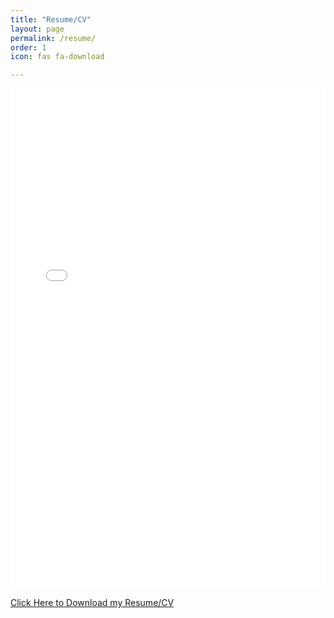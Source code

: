 ```yaml
---
title: "Resume/CV"
layout: page
permalink: /resume/
order: 1
icon: fas fa-download

---
```


<!-- 显示您的 CV -->

<!-- 如果使用 PNG 图片显示 CV -->
<!--
<img src="/assets/resume/resume.png" alt="Resume" style="max-width: 100%; height: auto;">
-->
<!-- 如果直接嵌入 PDF 文件 -->

<embed src="/assets/home/resume.pdf" type="application/pdf" width="100%" height="800px" />


<!-- 下载按钮 -->
[Click Here to Download my Resume/CV](/assets/home/resume.pdf)
